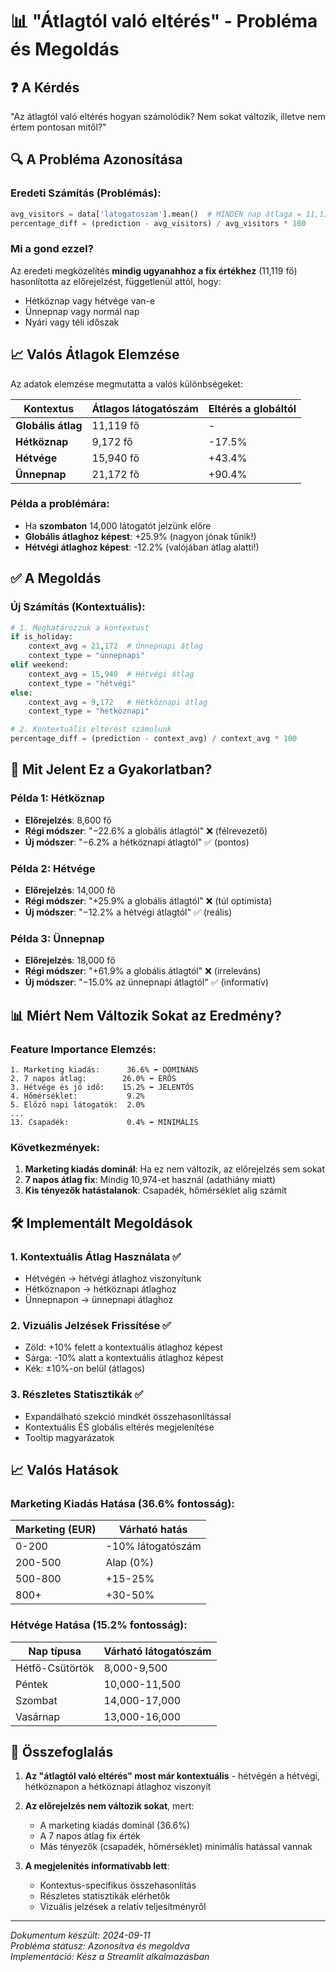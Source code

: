 # 📊 "Átlagtól való eltérés" - Probléma és Megoldás

## ❓ A Kérdés

"Az átlagtól való eltérés hogyan számolódik? Nem sokat változik, illetve nem értem pontosan mitől?"

## 🔍 A Probléma Azonosítása

### Eredeti Számítás (Problémás):
```python
avg_visitors = data['latogatoszam'].mean()  # MINDEN nap átlaga = 11,119 fő
percentage_diff = (prediction - avg_visitors) / avg_visitors * 100
```

### Mi a gond ezzel?
Az eredeti megközelítés **mindig ugyanahhoz a fix értékhez** (11,119 fő) hasonlította az előrejelzést, függetlenül attól, hogy:
- Hétköznap vagy hétvége van-e
- Ünnepnap vagy normál nap
- Nyári vagy téli időszak

## 📈 Valós Átlagok Elemzése

Az adatok elemzése megmutatta a valós különbségeket:

| Kontextus | Átlagos látogatószám | Eltérés a globáltól |
|-----------|---------------------|---------------------|
| **Globális átlag** | 11,119 fő | - |
| **Hétköznap** | 9,172 fő | -17.5% |
| **Hétvége** | 15,940 fő | +43.4% |
| **Ünnepnap** | 21,172 fő | +90.4% |

### Példa a problémára:
- Ha **szombaton** 14,000 látogatót jelzünk előre
- **Globális átlaghoz képest**: +25.9% (nagyon jónak tűnik!)
- **Hétvégi átlaghoz képest**: -12.2% (valójában átlag alatti!)

## ✅ A Megoldás

### Új Számítás (Kontextuális):
```python
# 1. Meghatározzuk a kontextust
if is_holiday:
    context_avg = 21,172  # Ünnepnapi átlag
    context_type = "ünnepnapi"
elif weekend:
    context_avg = 15,940  # Hétvégi átlag
    context_type = "hétvégi"
else:
    context_avg = 9,172   # Hétköznapi átlag
    context_type = "hétköznapi"

# 2. Kontextuális eltérést számolunk
percentage_diff = (prediction - context_avg) / context_avg * 100
```

## 🎯 Mit Jelent Ez a Gyakorlatban?

### Példa 1: Hétköznap
- **Előrejelzés**: 8,600 fő
- **Régi módszer**: "−22.6% a globális átlagtól" ❌ (félrevezető)
- **Új módszer**: "−6.2% a hétköznapi átlagtól" ✅ (pontos)

### Példa 2: Hétvége
- **Előrejelzés**: 14,000 fő
- **Régi módszer**: "+25.9% a globális átlagtól" ❌ (túl optimista)
- **Új módszer**: "−12.2% a hétvégi átlagtól" ✅ (reális)

### Példa 3: Ünnepnap
- **Előrejelzés**: 18,000 fő
- **Régi módszer**: "+61.9% a globális átlagtól" ❌ (irreleváns)
- **Új módszer**: "−15.0% az ünnepnapi átlagtól" ✅ (informatív)

## 📊 Miért Nem Változik Sokat az Eredmény?

### Feature Importance Elemzés:
```
1. Marketing kiadás:      36.6% ⬅️ DOMINÁNS
2. 7 napos átlag:        26.0% ⬅️ ERŐS
3. Hétvége és jó idő:    15.2% ⬅️ JELENTŐS
4. Hőmérséklet:           9.2%
5. Előző napi látogatók:  2.0%
...
13. Csapadék:             0.4% ⬅️ MINIMÁLIS
```

### Következmények:
1. **Marketing kiadás dominál**: Ha ez nem változik, az előrejelzés sem sokat
2. **7 napos átlag fix**: Mindig 10,974-et használ (adathiány miatt)
3. **Kis tényezők hatástalanok**: Csapadék, hőmérséklet alig számít

## 🛠️ Implementált Megoldások

### 1. Kontextuális Átlag Használata ✅
- Hétvégén → hétvégi átlaghoz viszonyítunk
- Hétköznapon → hétköznapi átlaghoz
- Ünnepnapon → ünnepnapi átlaghoz

### 2. Vizuális Jelzések Frissítése ✅
- Zöld: +10% felett a kontextuális átlaghoz képest
- Sárga: -10% alatt a kontextuális átlaghoz képest
- Kék: ±10%-on belül (átlagos)

### 3. Részletes Statisztikák ✅
- Expandálható szekció mindkét összehasonlítással
- Kontextuális ÉS globális eltérés megjelenítése
- Tooltip magyarázatok

## 📈 Valós Hatások

### Marketing Kiadás Hatása (36.6% fontosság):
| Marketing (EUR) | Várható hatás |
|----------------|---------------|
| 0-200 | -10% látogatószám |
| 200-500 | Alap (0%) |
| 500-800 | +15-25% |
| 800+ | +30-50% |

### Hétvége Hatása (15.2% fontosság):
| Nap típusa | Várható látogatószám |
|------------|---------------------|
| Hétfő-Csütörtök | 8,000-9,500 |
| Péntek | 10,000-11,500 |
| Szombat | 14,000-17,000 |
| Vasárnap | 13,000-16,000 |

## 🎯 Összefoglalás

1. **Az "átlagtól való eltérés" most már kontextuális** - hétvégén a hétvégi, hétköznapon a hétköznapi átlaghoz viszonyít

2. **Az előrejelzés nem változik sokat**, mert:
   - A marketing kiadás dominál (36.6%)
   - A 7 napos átlag fix érték
   - Más tényezők (csapadék, hőmérséklet) minimális hatással vannak

3. **A megjelenítés informatívabb lett**:
   - Kontextus-specifikus összehasonlítás
   - Részletes statisztikák elérhetők
   - Vizuális jelzések a relatív teljesítményről

---

*Dokumentum készült: 2024-09-11*  
*Probléma státusz: Azonosítva és megoldva*  
*Implementáció: Kész a Streamlit alkalmazásban*

